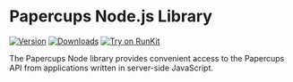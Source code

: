 # Papercups Node.js Library

[![Version](https://img.shields.io/npm/v/@papercups-io/papercups.svg)](https://www.npmjs.com/package/@papercups-io/papercups)
[![Downloads](https://img.shields.io/npm/dm/@papercups-io/papercups.svg)](https://www.npmjs.com/package/@papercups-io/papercups)
[![Try on RunKit](https://badge.runkitcdn.com/@papercups-io/papercups.svg)](https://runkit.com/npm/@papercups-io/papercups)

The Papercups Node library provides convenient access to the Papercups API from
applications written in server-side JavaScript.
